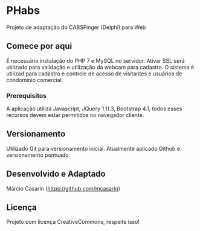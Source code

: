 # PHabs
Projeto de adaptação do CABSFinger (Delphi) para Web

## Comece por aqui
É necessário instalação do PHP 7 e MySQL no servidor. Ativar SSL será utilizado para validação e utilização da webcam para cadastro. O sistema é utilizad para cadastro e controle de acesso de visitantes e usuários de condomínio comercial.

### Prerequisitos
A aplicação utiliza Javascript, JQuery 1.11.3, Bootstrap 4.1, todos esses recursos devem estar permitidos no navegador cliente.

## Versionamento
Utilizado Git para versionamento inicial. Atualmente aplicado Github e versionamento pontuado.

## Desenvolvido e Adaptado
Márcio Casarin (https://github.com/mcasarin)

## Licença
Projeto com licença CreativeCommons, respeite isso!

